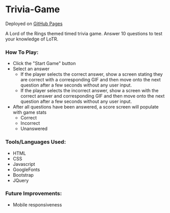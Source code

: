 # Trivia-Game

Deployed on [GitHub Pages](https://pamelatholan.github.io/Trivia-Game/)

A Lord of the Rings themed timed trivia game.  Answer 10 questions to test your knowledge of LoTR.

### How To Play:
* Click the "Start Game" button
* Select an answer
    * If the player selects the correct answer, show a screen stating they are correct with a corresponding GIF and then move onto the next question after a few seconds without any user input.
    * If the player selects the incorrect answer, show a screen with the correct answer and corresponding GIF and then move onto the next question after a few seconds without any user input.
* After all questions have been answered, a score screen will populate with game stats
    * Correct
    * Incorrect
    * Unanswered

### Tools/Languages Used:
* HTML
* CSS
* Javascript
* GoogleFonts
* Bootstrap
* JQuery

### Future Improvements:
* Mobile responsiveness